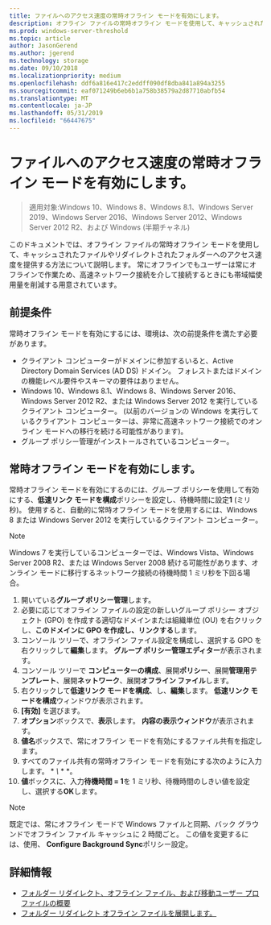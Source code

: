```yaml
---
title: ファイルへのアクセス速度の常時オフライン モードを有効にします。
description: オフライン ファイルの常時オフライン モードを使用して、キャッシュされたファイルやリダイレクトされたフォルダーへのアクセス速度を提供する方法。
ms.prod: windows-server-threshold
ms.topic: article
author: JasonGerend
ms.author: jgerend
ms.technology: storage
ms.date: 09/10/2018
ms.localizationpriority: medium
ms.openlocfilehash: ddf6a816e417c2eddff090df8dba841a894a3255
ms.sourcegitcommit: eaf071249b6eb6b1a758b38579a2d87710abfb54
ms.translationtype: MT
ms.contentlocale: ja-JP
ms.lasthandoff: 05/31/2019
ms.locfileid: "66447675"
---
```

# <a name="enable-always-offline-mode-for-faster-access-to-files"></a>ファイルへのアクセス速度の常時オフライン モードを有効にします。

>適用対象:Windows 10、Windows 8、Windows 8.1、Windows Server 2019、Windows Server 2016、Windows Server 2012、Windows Server 2012 R2、および Windows (半期チャネル)

このドキュメントでは、オフライン ファイルの常時オフライン モードを使用して、キャッシュされたファイルやリダイレクトされたフォルダーへのアクセス速度を提供する方法について説明します。 常にオフラインでもユーザーは常にオフラインで作業ため、高速ネットワーク接続を介して接続するときにも帯域幅使用量を削減する用意されています。

## <a name="prerequisites"></a>前提条件

常時オフライン モードを有効にするには、環境は、次の前提条件を満たす必要があります。

- クライアント コンピューターがドメインに参加するいると、Active Directory Domain Services (AD DS) ドメイン。 フォレストまたはドメインの機能レベル要件やスキーマの要件はありません。
- Windows 10、Windows 8.1、Windows 8、Windows Server 2016、Windows Server 2012 R2、または Windows Server 2012 を実行しているクライアント コンピューター。 (以前のバージョンの Windows を実行しているクライアント コンピューターは、非常に高速ネットワーク接続でのオンライン モードへの移行を続ける可能性があります)。
- グループ ポリシー管理がインストールされているコンピューター。

## <a name="enable-always-offline-mode"></a>常時オフライン モードを有効にします。

常時オフライン モードを有効にするのには、グループ ポリシーを使用して有効にする、**低速リンク モードを構成**ポリシーを設定し、待機時間に設定**1** (ミリ秒)。 使用すると、自動的に常時オフライン モードを使用するには、Windows 8 または Windows Server 2012 を実行しているクライアント コンピューター。

>[!NOTE]
>Windows 7 を実行しているコンピューターでは、Windows Vista、Windows Server 2008 R2、または Windows Server 2008 続ける可能性があります、オンライン モードに移行するネットワーク接続の待機時間 1 ミリ秒を下回る場合。

1. 開いている**グループ ポリシー管理**します。
2. 必要に応じてオフライン ファイルの設定の新しいグループ ポリシー オブジェクト (GPO) を作成する適切なドメインまたは組織単位 (OU) を右クリックし、**このドメインに GPO を作成し、リンクする**します。
3. コンソール ツリーで、オフライン ファイル設定を構成し、選択する GPO を右クリックして**編集**します。 **グループ ポリシー管理エディター**が表示されます。
4. コンソール ツリーで **コンピューターの構成**、展開**ポリシー**、展開**管理用テンプレート**、展開**ネットワーク**、展開**オフライン ファイル**します。
5. 右クリックして**低速リンク モードを構成**、し、**編集**します。 **低速リンク モードを構成**ウィンドウが表示されます。
6. **[有効]** を選びます。
7. **オプション**ボックスで、**表示**します。 **内容の表示ウィンドウ**が表示されます。
8. **値名**ボックスで、常にオフライン モードを有効にするファイル共有を指定します。
9. すべてのファイル共有の常時オフライン モードを有効にする次のように入力します。 * *\\* * *。
10. **値**ボックスに、入力**待機時間 = 1**を 1 ミリ秒、待機時間のしきい値を設定し、選択する**OK**します。

>[!NOTE]
>既定では、常にオフライン モードで Windows ファイルと同期、バック グラウンドでオフライン ファイル キャッシュに 2 時間ごと。 この値を変更するには、使用、 **Configure Background Sync**ポリシー設定。

## <a name="more-information"></a>詳細情報

* [フォルダー リダイレクト、オフライン ファイル、および移動ユーザー プロファイルの概要](folder-redirection-rup-overview.md)
* [フォルダー リダイレクト オフライン ファイルを展開します。](deploy-folder-redirection.md)